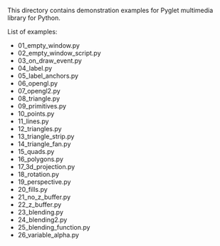 This directory contains demonstration examples for Pyglet multimedia library for Python.

List of examples:

* 01_empty_window.py
* 02_empty_window_script.py
* 03_on_draw_event.py
* 04_label.py
* 05_label_anchors.py
* 06_opengl.py
* 07_opengl2.py
* 08_triangle.py
* 09_primitives.py
* 10_points.py
* 11_lines.py
* 12_triangles.py
* 13_triangle_strip.py
* 14_triangle_fan.py
* 15_quads.py
* 16_polygons.py
* 17_3d_projection.py
* 18_rotation.py
* 19_perspective.py
* 20_fills.py
* 21_no_z_buffer.py
* 22_z_buffer.py
* 23_blending.py
* 24_blending2.py
* 25_blending_function.py
* 26_variable_alpha.py

